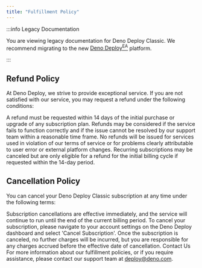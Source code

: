 ```yaml
---
title: "Fulfillment Policy"
---
```


:::info Legacy Documentation

You are viewing legacy documentation for Deno Deploy Classic. We recommend
migrating to the new
<a href="/deploy/early-access/">Deno Deploy<sup>EA</sup></a> platform.

:::

## Refund Policy

At Deno Deploy, we strive to provide exceptional service. If you are not
satisfied with our service, you may request a refund under the following
conditions:

A refund must be requested within 14 days of the initial purchase or upgrade of
any subscription plan. Refunds may be considered if the service fails to
function correctly and if the issue cannot be resolved by our support team
within a reasonable time frame. No refunds will be issued for services used in
violation of our terms of service or for problems clearly attributable to user
error or external platform changes. Recurring subscriptions may be canceled but
are only eligible for a refund for the initial billing cycle if requested within
the 14-day period.

## Cancellation Policy

You can cancel your Deno Deploy Classic subscription at any time under the
following terms:

Subscription cancellations are effective immediately, and the service will
continue to run until the end of the current billing period. To cancel your
subscription, please navigate to your account settings on the Deno Deploy
dashboard and select 'Cancel Subscription'. Once the subscription is canceled,
no further charges will be incurred, but you are responsible for any charges
accrued before the effective date of cancellation. Contact Us For more
information about our fulfillment policies, or if you require assistance, please
contact our support team at [deploy@deno.com](mailto:deploy@deno.com).
